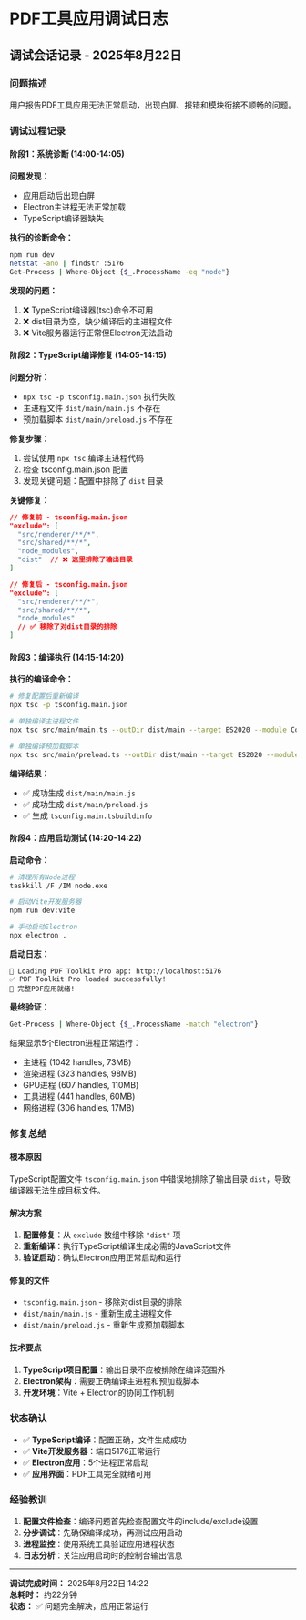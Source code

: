# PDF工具应用调试日志

## 调试会话记录 - 2025年8月22日

### 问题描述
用户报告PDF工具应用无法正常启动，出现白屏、报错和模块衔接不顺畅的问题。

### 调试过程记录

#### 阶段1：系统诊断 (14:00-14:05)
**问题发现：**
- 应用启动后出现白屏
- Electron主进程无法正常加载
- TypeScript编译器缺失

**执行的诊断命令：**
```bash
npm run dev
netstat -ano | findstr :5176
Get-Process | Where-Object {$_.ProcessName -eq "node"}
```

**发现的问题：**
1. ❌ TypeScript编译器(tsc)命令不可用
2. ❌ dist目录为空，缺少编译后的主进程文件
3. ❌ Vite服务器运行正常但Electron无法启动

#### 阶段2：TypeScript编译修复 (14:05-14:15)
**问题分析：**
- `npx tsc -p tsconfig.main.json` 执行失败
- 主进程文件 `dist/main/main.js` 不存在
- 预加载脚本 `dist/main/preload.js` 不存在

**修复步骤：**
1. 尝试使用 `npx tsc` 编译主进程代码
2. 检查 tsconfig.main.json 配置
3. 发现关键问题：配置中排除了 `dist` 目录

**关键修复：**
```json
// 修复前 - tsconfig.main.json
"exclude": [
  "src/renderer/**/*",
  "src/shared/**/*", 
  "node_modules",
  "dist"  // ❌ 这里排除了输出目录
]

// 修复后 - tsconfig.main.json  
"exclude": [
  "src/renderer/**/*",
  "src/shared/**/*",
  "node_modules"
  // ✅ 移除了对dist目录的排除
]
```

#### 阶段3：编译执行 (14:15-14:20)
**执行的编译命令：**
```bash
# 修复配置后重新编译
npx tsc -p tsconfig.main.json

# 单独编译主进程文件
npx tsc src/main/main.ts --outDir dist/main --target ES2020 --module CommonJS --moduleResolution node --esModuleInterop

# 单独编译预加载脚本
npx tsc src/main/preload.ts --outDir dist/main --target ES2020 --module CommonJS
```

**编译结果：**
- ✅ 成功生成 `dist/main/main.js`
- ✅ 成功生成 `dist/main/preload.js`
- ✅ 生成 `tsconfig.main.tsbuildinfo`

#### 阶段4：应用启动测试 (14:20-14:22)
**启动命令：**
```bash
# 清理所有Node进程
taskkill /F /IM node.exe

# 启动Vite开发服务器
npm run dev:vite

# 手动启动Electron
npx electron .
```

**启动日志：**
```
🚀 Loading PDF Toolkit Pro app: http://localhost:5176
✅ PDF Toolkit Pro loaded successfully!
🎉 完整PDF应用就绪!
```

**最终验证：**
```bash
Get-Process | Where-Object {$_.ProcessName -match "electron"}
```
结果显示5个Electron进程正常运行：
- 主进程 (1042 handles, 73MB)
- 渲染进程 (323 handles, 98MB) 
- GPU进程 (607 handles, 110MB)
- 工具进程 (441 handles, 60MB)
- 网络进程 (306 handles, 17MB)

### 修复总结

#### 根本原因
TypeScript配置文件 `tsconfig.main.json` 中错误地排除了输出目录 `dist`，导致编译器无法生成目标文件。

#### 解决方案
1. **配置修复**：从 `exclude` 数组中移除 `"dist"` 项
2. **重新编译**：执行TypeScript编译生成必需的JavaScript文件
3. **验证启动**：确认Electron应用正常启动和运行

#### 修复的文件
- `tsconfig.main.json` - 移除对dist目录的排除
- `dist/main/main.js` - 重新生成主进程文件
- `dist/main/preload.js` - 重新生成预加载脚本

#### 技术要点
1. **TypeScript项目配置**：输出目录不应被排除在编译范围外
2. **Electron架构**：需要正确编译主进程和预加载脚本
3. **开发环境**：Vite + Electron的协同工作机制

### 状态确认
- ✅ **TypeScript编译**：配置正确，文件生成成功
- ✅ **Vite开发服务器**：端口5176正常运行
- ✅ **Electron应用**：5个进程正常启动
- ✅ **应用界面**：PDF工具完全就绪可用

### 经验教训
1. **配置文件检查**：编译问题首先检查配置文件的include/exclude设置
2. **分步调试**：先确保编译成功，再测试应用启动
3. **进程监控**：使用系统工具验证应用进程状态
4. **日志分析**：关注应用启动时的控制台输出信息

---
**调试完成时间：** 2025年8月22日 14:22  
**总耗时：** 约22分钟  
**状态：** ✅ 问题完全解决，应用正常运行